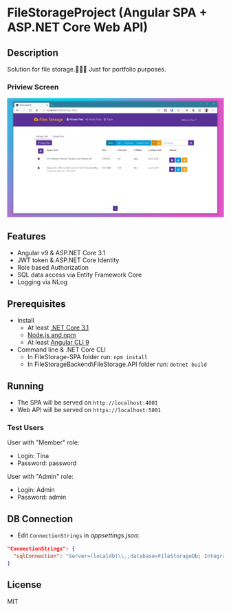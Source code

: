# FileStorageProject (Angular SPA + ASP.NET Core Web API)

## Description
Solution for file storage.📁📁📁 Just for portfolio purposes.

### Priview Screen
![Alt text](https://github.com/Pashkett/FileStorageProject/blob/master/FileStorageApp.JPG)

## Features
 - Angular v9 & ASP.NET Core 3.1
 - JWT token & ASP.NET Core Identity
 - Role based Authorization
 - SQL data access via Entity Framework Core
 - Logging via NLog
 
## Prerequisites
 - Install
    - At least [.NET Core 3.1](https://www.microsoft.com/net/download/core)
    - [Node.js and npm](https://nodejs.org)
    - At least [Angular CLI 9](https://cli.angular.io/)
 - Command line & .NET Core CLI
    - In FileStorage-SPA folder run: `npm install`
    - In FileStorageBackend\FileStorage.API folder run: `dotnet build`

## Running
 - The SPA will be served on `http://localhost:4001`
 - Web API will be served on `https://localhost:5001`

### Test Users
User with "Member" role:
 - Login: Tina 
 - Password: password

User with "Admin" role:
 - Login: Admin
 - Password: admin

## DB Connection
- Edit `ConnectionStrings` in _appsettings.json_:
```Json
"ConnectionStrings": {
  "sqlConnection": "Server=(localdb)\\.;database=FileStorageDb; Integrated Security=true"
}
```

## License
MIT
